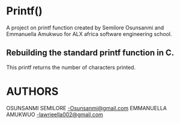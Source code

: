 # Printf()
A project on printf function created by Semilore Osunsanmi and Emmanuella Amukwuo for ALX africa software engineering school.

## Rebuilding the standard printf function in C.
This printf returns the number of characters printed.  

# AUTHORS
OSUNSANMI  SEMILORE -Osunsanmi@gmail.com
EMMANUELLA  AMUKWUO -lawrieella002@gmail.com
